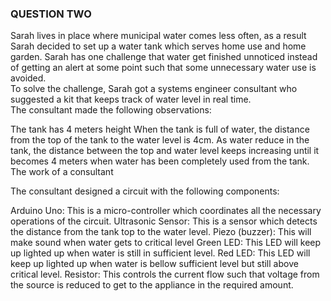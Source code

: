 ### QUESTION TWO
Sarah lives in place where municipal water comes less often, as a result Sarah decided to set up a water tank which serves home use and home garden. Sarah has one challenge that water get finished unnoticed instead of getting an alert at some point such that some unnecessary water use is avoided.  
To solve the challenge, Sarah got a systems engineer consultant who suggested a kit that keeps track of water level in real time.  
The consultant made the following observations:

The tank has 4 meters height
When the tank is full of water, the distance from the top of the tank to the water level is 4cm.
As water reduce in the tank, the distance between the top and water level keeps increasing until it becomes 4 meters when water has been completely used from the tank.
The work of a consultant

The consultant designed a circuit with the following components:

Arduino Uno: This is a micro-controller which coordinates all the necessary operations of the circuit.
Ultrasonic Sensor: This is a sensor which detects the distance from the tank top to the water level.
Piezo (buzzer): This will make sound when water gets to critical level
Green LED: This LED will keep up lighted up when water is still in sufficient level.
Red LED: This LED will keep up lighted up when water is bellow sufficient level but still above critical level.
Resistor: This controls the current flow such that voltage from the source is reduced to get to the appliance in the required amount.